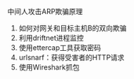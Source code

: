 中间人攻击ARP欺骗原理

1. 如何对网关和目标主机B的双向欺骗
2. 利用driftnet进程监控
3. 使用ettercap工具获取密码
4. urlsnarf：获得受害者的HTTP请求
5. 使用Wireshark抓包

